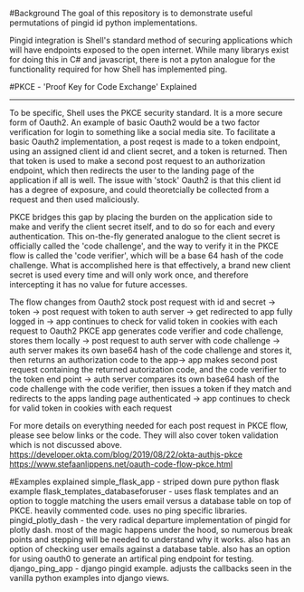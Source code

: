 #Background
The goal of this repository is to demonstrate useful permutations of pingid id python implementations.

Pingid integration is Shell's standard method of securing applications which will have endpoints exposed to the open internet. 
While many librarys exist for doing this in C# and javascript, there is not a pyton analogue for the functionality required for how Shell has implemented ping. 

#PKCE - 'Proof Key for Code Exchange' Explained 
_____________________________________________________________________________________________________________________________________________________________________________________________________________________________
To be specific, Shell uses the PKCE security standard. It is a more secure form of Oauth2. 
An example of basic Oauth2 would be a two factor verification for login to something like a social media site.
To facilitate a basic Oauth2 implementation, a post reqest is made to a token endpoint, using an assigned client id and client secret, and a token is returned. Then that token is used to make a second post request to an authorization endpoint, which then redirects the user to the landing page of the application if all is well. 
The issue with 'stock' Oauth2 is that this client id has a degree of exposure, and could theoretcially be collected from a request and then used maliciously.

PKCE bridges this gap by placing the burden on the application side to make and verify the client secret itself, and to do so for each and every authentication. This on-the-fly generated analogue to the client secret is officially called the 'code challenge', and the way to verify it in the PKCE flow is called the 'code verifier', which will be a base 64 hash of the code challenge. What is accomplished here is that effectively, a brand new client secret is used every time and will only work once, and therefore intercepting it has no value for future accesses. 

The flow changes from 
Oauth2 stock
post request with id and secret -> token -> post request with token to auth server -> get redirected to app fully logged in -> app continues to check for valid token in cookies with each request
to
Oauth2 PKCE
app generates code verifier and code challenge, stores them locally -> post request to auth server with code challenge -> auth server makes its own base64 hash of the code challenge and stores it, then returns an authorization code to the app-> app makes second post request containing the returned autorization code, and the code verifier to the token end point -> auth server compares its own base64 hash of the code challenge with the code verifier, then issues a token if they match and redirects to the apps landing page authenticated -> app continues to check for valid token in cookies with each request

For more details on everything needed for each post request in PKCE flow, please see below links or the code. They will also cover token validation which is not discussed above. 
https://developer.okta.com/blog/2019/08/22/okta-authjs-pkce
https://www.stefaanlippens.net/oauth-code-flow-pkce.html

#Examples explained
simple_flask_app - striped down pure python flask example
flask_templates_databaseforuser - uses flask templates and an option to toggle matching the users email versus a database table on top of PKCE. heavily commented code. uses no ping specific libraries.
pingid_plotly_dash - the very radical departure implementation of pingid for plotly dash. most of the magic happens under the hood, so numerous break points and stepping will be needed to understand why it works. also has an option of checking user emails against a database table. also has an option for using oauth0 to generate an artifical ping endpoint for testing. 
django_ping_app - django pingid example. adjusts the callbacks seen in the vanilla python examples into django views. 